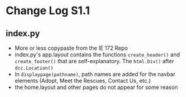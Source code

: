 # Change Log S1.1
## index.py
- More or less copypaste from the IE 172 Repo
- index.py's app.layout contains the functions `create_header()` and `create_footer()` that are self-explanatory. The `html.Div()` after `dcc.Location()`
- In `displaypage(pathname)`, path names are added for the navbar elements (Adopt, Meet the Rescues, Contact Us, etc.)
- the home.layout and other pages do not appear for some reason
